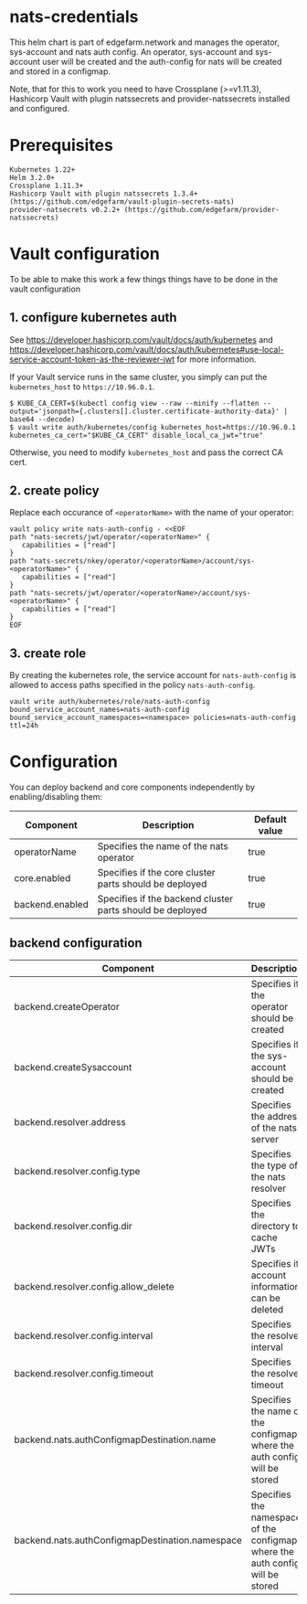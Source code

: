 # nats-credentials

This helm chart is part of edgefarm.network and manages the operator, sys-account and nats auth config.
An operator, sys-account and sys-account user will be created and the auth-config for nats will be created and stored in a configmap.

Note, that for this to work you need to have Crossplane (>=v1.11.3), Hashicorp Vault with plugin natssecrets and provider-natssecrets installed and configured.

# Prerequisites

    Kubernetes 1.22+
    Helm 3.2.0+
    Crossplane 1.11.3+
    Hashicorp Vault with plugin natssecrets 1.3.4+ (https://github.com/edgefarm/vault-plugin-secrets-nats)
    provider-natsecrets v0.2.2+ (https://github.com/edgefarm/provider-natssecrets)

# Vault configuration

To be able to make this work a few things things have to be done in the vault configuration

## 1. configure kubernetes auth

See https://developer.hashicorp.com/vault/docs/auth/kubernetes and 
https://developer.hashicorp.com/vault/docs/auth/kubernetes#use-local-service-account-token-as-the-reviewer-jwt for more information.

If your Vault service runs in the same cluster, you simply can put the `kubernetes_host` to `https://10.96.0.1`.

```
$ KUBE_CA_CERT=$(kubectl config view --raw --minify --flatten --output='jsonpath={.clusters[].cluster.certificate-authority-data}' | base64 --decode)
$ vault write auth/kubernetes/config kubernetes_host=https://10.96.0.1 kubernetes_ca_cert="$KUBE_CA_CERT" disable_local_ca_jwt="true"
```

Otherwise, you need to modify `kubernetes_host` and pass the correct CA cert.

## 2. create policy 

Replace each occurance of `<operatorName>` with the name of your operator:

```console
vault policy write nats-auth-config - <<EOF
path "nats-secrets/jwt/operator/<operatorName>" {
   capabilities = ["read"]
}
path "nats-secrets/nkey/operator/<operatorName>/account/sys-<operatorName>" {
   capabilities = ["read"]
}
path "nats-secrets/jwt/operator/<operatorName>/account/sys-<operatorName>" { 
   capabilities = ["read"]
}
EOF
```

## 3. create role

By creating the kubernetes role, the service account for `nats-auth-config` is allowed to access paths specified in the policy `nats-auth-config`.

``` console
vault write auth/kubernetes/role/nats-auth-config  bound_service_account_names=nats-auth-config  bound_service_account_namespaces=<namespace> policies=nats-auth-config ttl=24h
```

# Configuration 

You can deploy backend and core components independently by enabling/disabling them:

| Component       | Description                                               | Default value |
| --------------- | --------------------------------------------------------- | ------------- |
| operatorName    | Specifies the name of the nats operator                   | true          |
| core.enabled    | Specifies if the core cluster parts should be deployed    | true          |
| backend.enabled | Specifies if the backend cluster parts should be deployed | true          |

## backend configuration

| Component                                       | Description                                                                   | Default value                  |
| ----------------------------------------------- | ----------------------------------------------------------------------------- | ------------------------------ |
| backend.createOperator                          | Specifies if the operator should be created                                   | true                           |
| backend.createSysaccount                        | Specifies if the sys-account should be created                                | true                           |
| backend.resolver.address                        | Specifies the address of the nats server                                      | "nats://nats.default.svc:4222" |
| backend.resolver.config.type                    | Specifies the type of the nats resolver                                       | full                           |
| backend.resolver.config.dir                     | Specifies the directory to cache JWTs                                         | "/data/jwt"                    |
| backend.resolver.config.allow_delete            | Specifies if account information can be deleted                               | true                           |
| backend.resolver.config.interval                | Specifies the resolver interval                                               | "2m"                           |
| backend.resolver.config.timeout                 | Specifies the resolver timeout                                                | "1.9s"                         |
| backend.nats.authConfigmapDestination.name      | Specifies the name of the configmap where the auth config will be stored      | nats-auth-config               |
| backend.nats.authConfigmapDestination.namespace | Specifies the namespace of the configmap where the auth config will be stored | nats                           |
